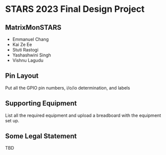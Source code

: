 # STARS 2023 Final Design Project

## MatrixMonSTARS
* Emmanuel Chang
* Kai Ze Ee
* Stuti Rastogi
* Yashashwini Singh
* Vishnu Lagudu

## Pin Layout
Put all the GPIO pin numbers, i/o/io determination, and labels

## Supporting Equipment
List all the required equipment and upload a breadboard with the equipment set up.

## Some Legal Statement
TBD
